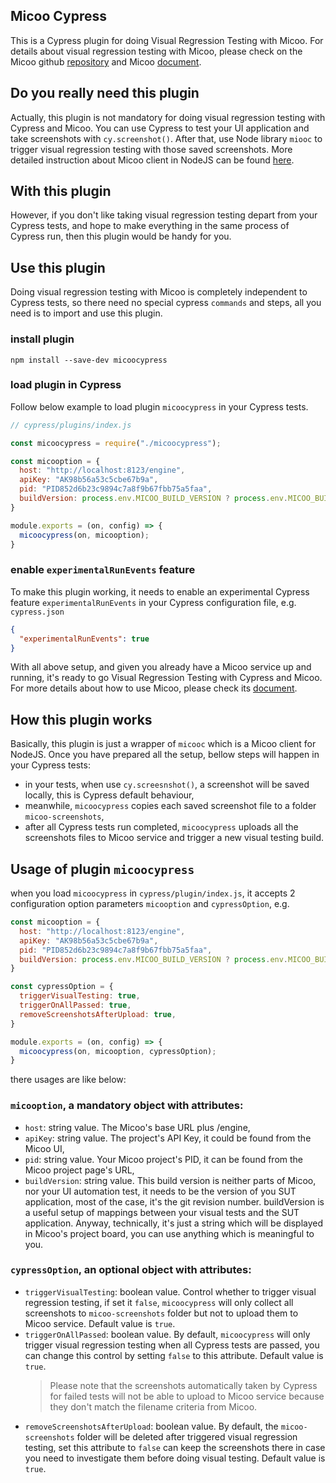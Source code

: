Micoo Cypress
--

This is a Cypress plugin for doing Visual Regression Testing with Micoo. For 
details about visual regression testing with Micoo, please check on the Micoo github 
[repository](https://github.com/Mikuu/Micoo) and Micoo [document](https://arxman.com/micoo/).

## Do you really need this plugin
Actually, this plugin is not mandatory for doing visual regression testing with Cypress 
and Micoo. You can use Cypress to test your UI application and take screenshots with 
`cy.screenshot()`. After that, use Node library `miooc` to trigger visual regression 
testing with those saved screenshots. More detailed instruction about Micoo client 
in NodeJS can be found [here](https://github.com/Mikuu/Micoo/tree/master/clients/nodejs).

## With this plugin
However, if you don't like taking visual regression testing depart from your Cypress tests, 
and hope to make everything in the same process of Cypress run, then this plugin would be 
handy for you.

## Use this plugin
Doing visual regression testing with Micoo is completely independent to Cypress tests, so there 
need no special cypress `commands` and steps, all you need is to import and use this plugin.

### install plugin
```commandline
npm install --save-dev micoocypress
```

### load plugin in Cypress
Follow below example to load plugin `micoocypress` in your Cypress tests. 
```javascript
// cypress/plugins/index.js

const micoocypress = require("./micoocypress");

const micooption = {
  host: "http://localhost:8123/engine",
  apiKey: "AK98b56a53c5cbe67b9a",
  pid: "PID852d6b23c9894c7a8f9b67fbb75a5faa",
  buildVersion: process.env.MICOO_BUILD_VERSION ? process.env.MICOO_BUILD_VERSION : "misiing versioning",
}

module.exports = (on, config) => {
  micoocypress(on, micooption);
}
```

### enable `experimentalRunEvents` feature
To make this plugin working, it needs to enable an experimental Cypress feature `experimentalRunEvents` 
in your Cypress configuration file, e.g. `cypress.json`
```json
{
  "experimentalRunEvents": true
}
```

With all above setup, and given you already have a Micoo service up and running, it's ready to go 
Visual Regression Testing with Cypress and Micoo. For more details about how to use Micoo, please 
check its [document](https://arxman.com/micoo/).

## How this plugin works
Basically, this plugin is just a wrapper of `micooc` which is a Micoo client for NodeJS. Once 
you have prepared all the setup, bellow steps will happen in your Cypress tests:
- in your tests, when use `cy.screesnshot()`, a screenshot will be saved locally, this is Cypress 
  default behaviour,
- meanwhile, `micoocypress` copies each saved screenshot file to a folder `micoo-screenshots`,
- after all Cypress tests run completed, `micoocypress` uploads all the screenshots files to Micoo
service and trigger a new visual testing build.
  
## Usage of plugin `micoocypress`
when you load `micoocypress` in `cypress/plugin/index.js`, it accepts 2 configuration option 
parameters `micooption` and `cypressOption`, e.g.

```javascript
const micooption = {
  host: "http://localhost:8123/engine",
  apiKey: "AK98b56a53c5cbe67b9a",
  pid: "PID852d6b23c9894c7a8f9b67fbb75a5faa",
  buildVersion: process.env.MICOO_BUILD_VERSION ? process.env.MICOO_BUILD_VERSION : "misiing versioning",
}

const cypressOption = {
  triggerVisualTesting: true,
  triggerOnAllPassed: true,
  removeScreenshotsAfterUpload: true,
}

module.exports = (on, config) => {
  micoocypress(on, micooption, cypressOption);
}
```

there usages are like below:

### `micooption`, a mandatory object with attributes:
- `host`: string value. The Micoo's base URL plus /engine,
- `apiKey`: string value. The project's API Key, it could be found from the Micoo UI,
- `pid`: string value. Your Micoo project's PID, it can be found from the Micoo project page's URL,
- `buildVersion`: string value. This build version is neither parts of Micoo, nor your UI automation test, 
  it needs to be the version of you SUT application, most of the case, it's the git revision 
  number. buildVersion is a useful setup of mappings between your visual tests and the SUT 
  application. Anyway, technically, it's just a string which will be displayed in Micoo's 
  project board, you can use anything which is meaningful to you.

### `cypressOption`, an optional object with attributes:
- `triggerVisualTesting`: boolean value. Control whether to trigger visual regression testing, 
  if set it `false`, `micoocypress` will only collect all screenshots to `micoo-screenshots` folder 
  but not to upload them to Micoo service. Default value is `true`.
- `triggerOnAllPassed`: boolean value. By default, `micoocypress` will only trigger visual regression 
  testing when all Cypress tests are passed, you can change this control by setting `false` 
  to this attribute. Default value is `true`.
  > Please note that the screenshots automatically taken by Cypress for failed 
  tests will not be able to upload to Micoo service because they don't match the filename criteria from Micoo.
- `removeScreenshotsAfterUpload`: boolean value. By default, the `micoo-screenshots` folder will be 
deleted after triggered visual regression testing, set this attribute to `false` can keep the 
  screenshots there in case you need to investigate them before doing visual testing. Default 
  value is `true`.

